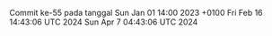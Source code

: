 Commit ke-55 pada tanggal Sun Jan 01 14:00 2023 +0100
Fri Feb 16 14:43:06 UTC 2024
Sun Apr  7 04:43:06 UTC 2024
